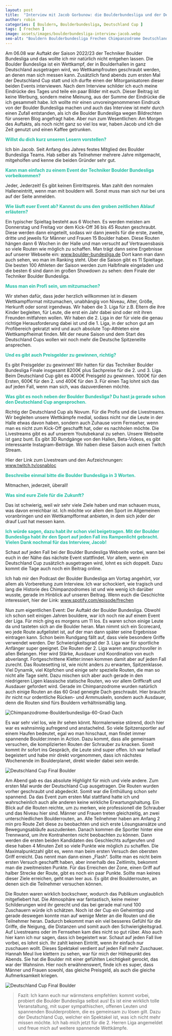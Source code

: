 ```yaml
---
layout: post
title:  "Interview mit Jacob Gorbunow: die Boulderbundesliga und der Deutschland Cup"
author: robin
categories: [ Bouldern, Boulderbundesliga, Deutschland Cup ]
tags: [ Frechen ]
image: assets/images/boulderbundesliga-interview-jacob.webp
seo-alt: "Bouldern Boulderbundesliga Frechen Chimpanzodrome DeutschlandCup Deutschland Cup Klettern Wettkampf Kletterhalle Boulderhalle"
---
```


Am 06.08 war Auftakt der Saison 2022/23 der Techniker Boulder Bundesliga und das wollte ich mir natürlich nicht entgehen lassen. Die Boulder Bundesliga ist ein Wettkampf, der in Boulderhallen in ganz Deutschland ausgetragen wird, wo Wettkampfrouten geschraubt werden, an denen man sich messen kann. Zusätzlich fand abends zum ersten Mal der Deutschland Cup statt und ich durfte einen der Mitorganisatoren dieser beiden Events interviewen. Nach dem Interview schilder ich euch meine Eindrücke des Tages und teile ein paar Bilder mit euch. Dieser Beitrag ist keine Werbung, sondern meine Meinung, aus der Summe der Eindrücke die ich gesammelt habe. Ich wollte mir einen unvoreingenommenen Eindruck  von der Boulder Bundesliga machen und auch das Interview ist mehr durch einen Zufall entstanden, als ich die Boulder Bundesliga wegen Bildrechten für unseren Blog angefragt habe. Aber nun zum Wesentlichen: Am Morgen des Auftakts, als noch nicht ganz so viel los war, haben Jacob und ich die Zeit genutzt und einen Kaffee getrunken.


<b style="color:#20BCA2">Willst du dich kurz unseren Lesern vorstellen?</b>

 Ich bin Jacob. Seit Anfang des Jahres festes Mitglied des Boulder Bundesliga Teams. Hab selber als Teilnehmer mehrere Jahre mitgemacht, mitgeholfen und kenne die beiden Gründer sehr gut. 

<b style="color:#20BCA2">Kann man einfach zu einem Event der Techniker Boulder Bundesliga vorbeikommen?</b>

Jeder, Jederzeit! Es gibt keinen Eintrittspreis. Man zahlt den normalen Halleneintritt, wenn man mit bouldern will. Sonst muss man sich nur bei uns auf der Seite anmelden.

<b style="color:#20BCA2">Wie läuft euer Event ab? Kannst du uns den groben zeitlichen Ablauf erläutern?</b>

Ein typischer Spieltag besteht aus 6 Wochen. Es werden meisten am Donnerstag und Freitag vor dem Kick-Off 36 bis 45 Routen geschraubt. Diese werden dann eingeteilt, sodass wir dann jeweils für die erste, zweite, dritte und jeweils für Männer und Frauen 15 Boulder haben. Diese Routen hängen dann 6 Wochen in der Halle und man versucht auf Vertrauensbasis so viele Routen wie möglich zu schaffen. Man trägt dann seine Ergebnisse auf unserer Webseite ein: <a href="https://boulder-bundesliga.de/" target="_blank">www.boulder-bundesliga.de</a>
Dort kann man dann auch sehen, wo man im Ranking steht.
Über die Saison gibt es 11 Spieltage. Die besten 100 Athleten der Saison werden zum Halbfinale eingeladen und die besten 6 sind dann im großen Showdown zu sehen: dem Finale der Techniker Boulder Bundesliga.

<b style="color:#20BCA2">Muss man ein Profi sein, um mitzumachen?</b>

Wir stehen dafür, dass jeder herzlich willkommen ist in diesem Wettkampfformat mitzumachen, unabhängig von Niveau, Alter, Größe, Herkunft oder sonst irgendwas. Wir haben die 3. Liga für z.B. Eltern die ihre Kinder begleiten, für Leute, die erst ein Jahr dabei sind oder mit ihren Freunden mitfahren wollen. Wir haben die 2. Liga in der für viele die genau richtige Herausforderung dabei ist und die 1. Liga, in der schon gut am Profibereich gekratzt wird und auch absolute Top-Athleten eine Wettkampfheimat finden. Mit der neune Saison und dem Start des Deutschland Cups wollen wir noch mehr die Deutsche Spitzenelite ansprechen.

<b style="color:#20BCA2">Und es gibt auch Preisgelder zu gewinnen, richtig?</b>

Es gibt Preisgelder zu gewinnen! Wir hatten für das Techniker Boulder Bundesliga Finale insgesamt 8200€ plus Sachpreise für die 2. und 3. Liga. Beim Deutschland Cup gibt es 4000€ Preisgeld zu gewinnen. 1000€ für den Ersten, 600€ für den 2. und 400€ für den 3. Für einen Tag lohnt sich das auf jeden Fall, wenn man sich, was dazuverdienen möchte.

<b style="color:#20BCA2">Was gibt es noch neben der Boulder Bundesliga? Du hast ja gerade schon den Deutschland Cup angesprochen.</b>

Richtig der Deutschland Cup als Novum. Für die Profis und die Livestreams. Wir begleiten unsere Wettkämpfe medial, sodass nicht nur die Leute in der Halle etwas davon haben, sondern auch Zuhause vorm Fernseher, wenn man es nicht zum Kick-Off geschafft hat, oder es nachholen möchte. Die Livestreams gibt es auf unserem Youtubekanal zu sehen. Unsere Webseite ist ganz bunt. Es gibt 3D Rundgänge von den Hallen, Beta-Videos, es gibt interessante Instagram-Beiträge. Wir haben diese Saison auch einen Twitch Stream.

Hier der Link zum Livestream und den Aufzeichnungen: <a href="https://www.twitch.tv/osnabloc?lang=de" target="_blank">www.twitch.tv/osnabloc</a>

<b style="color:#20BCA2">Beschreibe einmal bitte die Boulder Bundesliga in 3 Worten.</b>

Mitmachen, jederzeit, überall!

<b style="color:#20BCA2">Was sind eure Ziele für die Zukunft?</b>

Das ist schwierig, weil wir sehr viele Ziele haben und man schauen muss, was davon erreichbar ist. Ich möchte vor allem den Sport im Allgemeinen voranbringen und ein Wettkampfformat anbieten, in dem sich jeder der drauf Lust hat messen kann.

<b style="color:#20BCA2">Ich würde sagen, dazu habt ihr schon viel beigetragen. Mit der Boulder Bundesliga habt ihr den Sport auf jeden Fall ins Rampenlicht gebracht.
Vielen Dank nochmal für das Interview, Jacob! </b>

Schaut auf jeden Fall bei der Boulder Bundesliga Webseite vorbei, wann bei euch in der Nähe das nächste Event stattfindet. Vor allem, wenn ein Deutschland Cup zusätzlich ausgetragen wird, lohnt es sich doppelt. Dazu kommt die Tage auch noch ein Beitrag online. 

Ich hab mir den Podcast der Boulder Bundesliga am Vortag angehört, vor allem als Vorbereitung zum Interview. Ich war schockiert, wie tragisch und lang die Historie des Chimpanzodromes ist und wie wenig ich darüber wusste, gerade im Hinblick auf unseren Beitrag. Wenn euch die Geschichte interessiert, hier der Link: <a href="https://open.spotify.com/episode/1k47ipcONOR129CxV77KZP" target="_blank">www.spotify.com/episode/frechen</a>

Nun zum eigentlichen Event: Der Auftakt der Boulder Bundesliga. Obwohl ich schon seit einigen Jahren bouldere, war ich noch nie auf einem Event der Liga. Für mich ging es morgens um 11 los. Es waren schon einige Leute da und tasteten sich an die Boulder heran. Man nimmt sich ein Scorecard, wo jede Route aufgelistet ist, auf der man dann später seine Ergebnisse eintragen kann. Schon beim Rundgang fällt auf, dass viele besondere Griffe verwendet werden. Der Schwierigkeitsgrad der 3. Liga war für sportliche Anfänger super geeignet. Die Routen der 2. Liga waren anspruchsvoller in allen Belangen. Hier wird Stärke, Ausdauer und Koordination von euch abverlangt. Fortgeschrittene Kletter:innen kommen damit aber auf jeden Fall zurecht. Das Routesetting ist, wie nicht anders zu erwarten, Spitzenklasse. Viel Dynamik, viel Köpfchen und einige sehr spezielle Routen, die man so nicht alle Tage sieht. Dazu mischen sich aber auch gerade in den niedrigeren Ligen klassische statische Routen, wo vor allem Griffkraft und Ausdauer gefordert wird.
Gerade im Chimpanzodrome wurden natürlich auch einige Routen an das 60 Grad geneigte Dach geschraubt. Hier braucht ihr nicht nur ordentliche Rücken- und Armmuskeln, sondern auch Ausdauer, denn die Routen sind fürs Bouldern verhältnismäßig lang.

<img src="/assets/images/einbinden/boulderbundesliga-Chimpanzodrome.webp" alt="Chimpanzodrome-Boulderbundesliga-60-Grad-Dach" title="Chimpanzodrome Boulderbundesliga 60 Grad-Dach" />

Es war sehr viel los, wie ihr sehen könnt. Normalerweise störend, doch hier war es wahnsinnig aufregend und anstachelnd. So viele Spitzensportler auf einem Haufen bedeutet, egal wo man hinschaut, man findet immer spannende Boulder:innen in Action. Dazu kommt, dass alle gemeinsam versuchen, die komplizierten Routen der Schrauber zu knacken. Somit kommt ihr sofort ins Gespräch, die Leute sind super offen. Ich war hellauf begeistert und habe mir direkt vorgenommen, dass ich nächstes Wochenende im Boulderplanet, direkt wieder dabei sein werde.

<img src="/assets/images/einbinden/deutschlandcup-finalboulder-Chimpanzodrome.webp" alt="Deutschland Cup Final Boulder" title="Deutschland Cup Finalboulder Chimpanzodrome" />

Am Abend gab es das absolute Highlight für mich und viele andere. Zum ersten Mal wurde der Deutschland Cup ausgetragen. Die Routen wurden vorher geschraubt und abgedeckt. Somit war die Enthüllung schon sehr spannend. Da das Event zum ersten Mal stattfand hatte ich und wahrscheinlich auch alle anderen keine wirkliche Erwartungshaltung. Ein Blick auf die Routen reichte, um zu merken, wie professionell die Schrauber und das Niveau hier sind. 
Männer und Frauen treten gleichzeitig, an zwei unterschiedlichen Boulderrouten, an. Alle Teilnehmer haben am Anfang 2 min pro Route Zeit diese zu beobachten und sich erste Lösungsansätze und Bewegungsabläufe auszudenken. Danach kommen die Sportler hinter eine Trennwand, um ihre Kontrahenten nicht beobachten zu können. Dann werden die ersten beiden Kandidaten des Geschlechts aufgerufen und diese haben 4 Minuten Zeit so viele Punkte wie möglich zu schaffen. Die Maximalpunktzahl gibt es, wenn man beim ersten Versuch den obersten Griff erreicht. Das nennt man dann einen „Flash“. Sollte man es nicht beim ersten Versuch geschafft haben, aber innerhalb des Zeitlimits, bekommt man die zweitmeisten Punkte. Für das Erreichen der Zone, einen Griff auf halber Strecke der Route, gibt es noch ein paar Punkte. Sollte man keines dieser Ziele erreichen, geht man leer aus. Es gibt drei Boulderrouten, an denen sich die Teilnehmer versuchen können. 

Die Routen waren wirklich bockschwer, wodurch das Publikum unglaublich mitgefiebert hat. Die Atmosphäre war fantastisch, keine meiner Schilderungen wird ihr gerecht und das bei gerade mal rund 100 Zuschauern würde ich schätzen. Noch ist der Cup ein Geheimtipp und gerade deswegen konnte man auf wenige Meter an die Routen und die Teilnehmer heran. Dadurch bekommt man ein viel besseres Gefühl für die Griffe, die Neigung, die Distanzen und somit auch den Schwierigkeitsgrad. Auf Livestreams oder im Fernsehen kam dies nicht so gut rüber. Also auch hier kann ich nur sagen, dass ich begeistert war. Schaut auf jeden Fall live vorbei, es lohnt sich. Ihr zahlt keinen Eintritt, wenn ihr einfach nur zuschauen wollt. Dieses Spektakel verdient auf jeden Fall mehr Zuschauer. Hannah Meul live klettern zu sehen, war für mich der Höhepunkt des Abends. Sie hat die Boulder mit einer gefühlten Leichtigkeit gerockt, das war der Wahnsinn.
Hier noch erwähnenswert, finde ich es super, dass Männer und Frauen sowohl, das gleiche Preisgeld, als auch die gleiche Aufmerksamkeit kriegen. 



<img src="/assets/images/einbinden/Deutschlandcupfrauenfinale-Chimpanzodrome.webp" alt="Deutschland Cup Final Boulder" title="Deutschland Cup Finalboulder" />

>Fazit: Ich kann euch nur wärmstens empfehlen: kommt vorbei, probiert die Boulder Bundesliga selbst aus! Es ist eine wirklich tolle Veranstaltung, mit super sympathischen, offenen Leuten und spannenden Boulderproblem, die es gemeinsam zu lösen gilt. Dazu der Deutschland Cup, welcher ein Spektakel ist, was ich nicht mehr missen möchte. Ich hab mich jetzt für die 2. Herren Liga angemeldet und freue mich auf  weitere spannende Wettkämpfe.